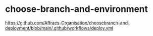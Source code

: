 # choose-branch-and-environment

https://github.com/Affraes-Organisation/choosebranch-and-deployment/blob/main/.github/workflows/deploy.yml
